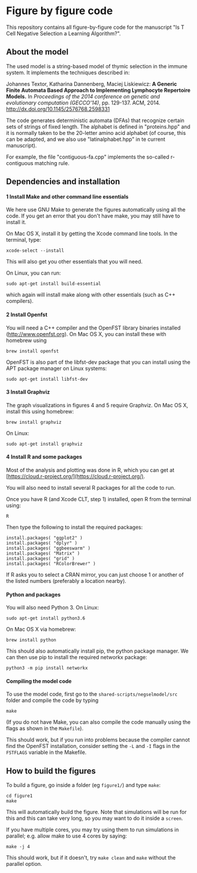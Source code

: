 # Figure by figure code

This repository contains all figure-by-figure code for the manuscript 
"Is T Cell Negative Selection a Learning Algorithm?".


## About the model
The used model is a string-based model of thymic selection in the immune system.
It implements the techniques described in:

Johannes Textor, Katharina Dannenberg, Maciej Liskiewicz:
__A Generic Finite Automata Based Approach to Implementing Lymphocyte Repertoire Models.__
In _Proceedings of the 2014 conference on genetic and evolutionary computation (GECCO'14)_, pp. 129-137. ACM, 2014. http://dx.doi.org/10.1145/2576768.2598331

The code generates deterministic automata (DFAs) that recognize certain sets of strings of fixed length. The alphabet 
is defined in "proteins.hpp" and it is normally taken to be the 20-letter amino acid alphabet (of course, this can be 
adapted, and we also use "latinalphabet.hpp" in te current manuscript).

For example, the file "contiguous-fa.cpp" implements the so-called r-contiguous matching rule. 

## Dependencies and installation

#### 1 Install Make and other command line essentials

We here use GNU Make to generate the figures automatically using all the code.
If you get an error that you don't have make, you may still have to install it.

On Mac OS X, install it by getting the Xcode command line tools. In the terminal, type:

```
xcode-select --install
```

This will also get you other essentials that you will need.

On Linux, you can run:

```
sudo apt-get install build-essential
```

which again will install make along with other essentials (such as C++ compilers).


#### 2 Install Openfst

You will need a C++ compiler and the OpenFST library binaries installed (http://www.openfst.org). On Mac OS X, you can 
install these with homebrew using

```
brew install openfst
```

OpenFST is also part of the libfst-dev package that you can install using the APT package
manager on Linux systems:

```
sudo apt-get install libfst-dev
```

#### 3 Install Graphviz

The graph visualizations in figures 4 and 5 require Graphviz. On Mac OS X, install this using homebrew:

```
brew install graphviz
```

On Linux:

```
sudo apt-get install graphviz
```


#### 4 Install R and some packages

Most of the analysis and plotting was done in R, which you can get at 
[https://cloud.r-project.org/](https://cloud.r-project.org/).

You will also need to install several R packages for all the code to run. 


Once you have R (and Xcode CLT, step 1) installed, open R from the terminal using:
```
R
```

Then type the following to install the required packages:

```
install.packages( "ggplot2" )
install.packages( "dplyr" )
install.packages( "ggbeeswarm" )
install.packages( "Matrix" )
install.packages( "grid" )
install.packages( "RColorBrewer" )
```
If R asks you to select a CRAN mirror, you can just choose 1 or another of the listed
numbers (preferably a location nearby).


#### Python and packages

You will also need Python 3. On Linux:

```
sudo apt-get install python3.6
```

On Mac OS X via homebrew:

```
brew install python
```

This should also automatically install pip, the python package manager.
We can then use pip to install the required networkx package:

```
python3 -m pip install networkx

```

#### Compiling the model code

To use the model code, first go to the `shared-scripts/negselmodel/src` folder and compile the code by typing

```
make
```

(If you do not have Make, you can also compile the code manually using the flags as shown in the `Makefile`).

This should work, but if you run into problems because the compiler cannot find the
OpenFST installation, consider setting the `-L` and `-I` flags in the `FSTFLAGS` variable
in the Makefile. 



## How to build the figures

To build a figure, go inside a folder (eg `figure1/`) and type `make`:

```
cd figure1
make
```

This will automatically build the figure. Note that simulations will be run for this and
this can take very long, so you may want to do it inside a `screen`.

If you have multiple cores, you may try using them to run simulations in parallel; e.g.
allow make to use 4 cores by saying:

```
make -j 4
```

This should work, but if it doesn't, try `make clean` and `make` without the parallel
option.